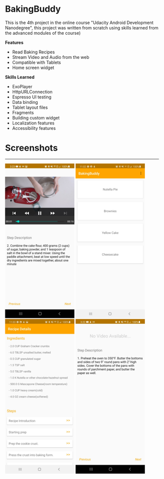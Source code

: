 # BakingBuddy 

This is the 4th project in the online course "Udacity Android Development Nanodegree", this project was written from scratch using skills learned from the advanced modules of the course)

**Features**
- Read Baking Recipes  
- Stream Video and Audio from the web  
- Compatible with Tablets 
- Home screen widget
 

**Skills Learned**
- ExoPlayer
- HttpURLConnection
- Espresso UI testing 
- Data binding
- Tablet layout files
- Fragments
- Building custom widget
- Localization features 
- Accessibility features 


# Screenshots
 -----------
<img width="45%" src="./github/10.jpg"/>
<img width="45%" src="./github/30.jpg"/>
<img width="45%" src="./github/20.jpg"/>
<img width="45%" src="./github/40.jpg"/>


